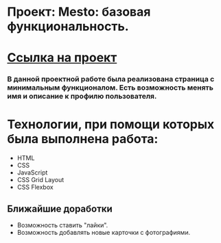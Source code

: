# Проект: Mesto: базовая функциональность.
# [Ссылка на проект]() 
### В данной проектной работе была реализована страница с минимальным функционалом. Есть возможность менять имя и описание к профилю пользователя. 

# Технологии, при помощи которых была выполнена работа:
* HTML
* CSS 
* JavaScript 
* CSS Grid Layout
* CSS Flexbox


## Ближайшие доработки
- Возможность ставить "лайки".
- Возможность добавлять новые карточки с фотографиями.
